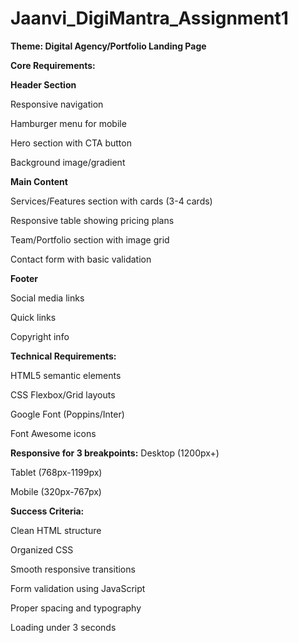 # Jaanvi_DigiMantra_Assignment1

**Theme: Digital Agency/Portfolio Landing Page**

**Core Requirements:**

**Header Section**

Responsive navigation

Hamburger menu for mobile

Hero section with CTA button

Background image/gradient

**Main Content**

Services/Features section with cards (3-4 cards)

Responsive table showing pricing plans

Team/Portfolio section with image grid

Contact form with basic validation

**Footer**

Social media links

Quick links

Copyright info

**Technical Requirements:**

HTML5 semantic elements

CSS Flexbox/Grid layouts

Google Font (Poppins/Inter)

Font Awesome icons

**Responsive for 3 breakpoints:**
Desktop (1200px+)

Tablet (768px-1199px)

Mobile (320px-767px)

**Success Criteria:**

Clean HTML structure

Organized CSS

Smooth responsive transitions

Form validation using JavaScript

Proper spacing and typography

Loading under 3 seconds
